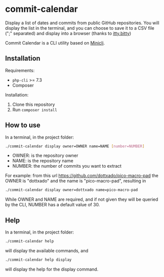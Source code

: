 # commit-calendar

Display a list of dates and commits from public GitHub repositories.
You will display the list in the terminal, and you can choose to save it to a CSV file (";" separated) and display into a browser (thanks to [itty.bitty](https://itty.bitty.site))

Commit Calendar is a CLI utility based on [Minicli](https://github.com/minicli/minicli).

## Installation

Requirements:
- `php-cli` >= 7.3
- Composer

Installation:

1. Clone this repository
2. Run `composer install`

## How to use

In a terminal, in the project folder:

```bash
./commit-calendar display owner=OWNER name=NAME [number=NUMBER]
```

- OWNER: is the repository owner
- NAME: is the repository name
- NUMBER: the number of commits you want to extract

For example: from this url https://github.com/dottxado/pico-macro-pad the OWNER is "dottxado" and the name is "pico-macro-pad", resulting in
```bash
./commit-calendar display owner=dottxado name=pico-macro-pad
```

While OWNER and NAME are required, and if not given they will be queried by the CLI, NUMBER has a default value of 30.

## Help
In a terminal, in the project folder:

```bash
./commit-calendar help
```
will display the available commands, and

```bash
./commit-calendar help display
```
will display the help for the display command.
